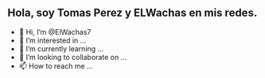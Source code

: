 ## Hola, soy Tomas Perez y ELWachas en mis redes.

- 👋 Hi, I’m @ElWachas7
- 👀 I’m interested in ...
- 🌱 I’m currently learning ...
- 💞️ I’m looking to collaborate on ...
- 📫 How to reach me ...

<!---
ElWachas7/ElWachas7 is a ✨ special ✨ repository because its `README.md` (this file) appears on your GitHub profile.
You can click the Preview link to take a look at your changes.
--->
